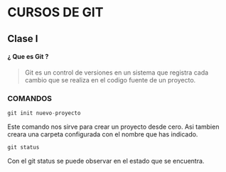# CURSOS DE GIT #
##  Clase I ##

#### ¿ Que es Git ?  ####
> Git es un control de versiones en un sistema que registra cada cambio que se realiza en el codigo fuente de un proyecto.

### COMANDOS ###
```python
git init nuevo-proyecto
```
Este comando nos sirve para crear un proyecto desde cero. Asi tambien creara una carpeta configurada con el nombre que has indicado.

```python
git status
```
Con el git status se puede observar en el estado que se encuentra.

